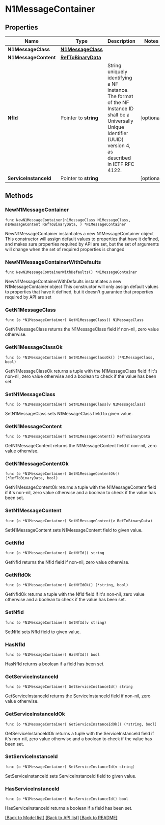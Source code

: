 # N1MessageContainer

## Properties

Name | Type | Description | Notes
------------ | ------------- | ------------- | -------------
**N1MessageClass** | [**N1MessageClass**](N1MessageClass.md) |  | 
**N1MessageContent** | [**RefToBinaryData**](RefToBinaryData.md) |  | 
**NfId** | Pointer to **string** | String uniquely identifying a NF instance. The format of the NF Instance ID shall be a  Universally Unique Identifier (UUID) version 4, as described in IETF RFC 4122.   | [optional] 
**ServiceInstanceId** | Pointer to **string** |  | [optional] 

## Methods

### NewN1MessageContainer

`func NewN1MessageContainer(n1MessageClass N1MessageClass, n1MessageContent RefToBinaryData, ) *N1MessageContainer`

NewN1MessageContainer instantiates a new N1MessageContainer object
This constructor will assign default values to properties that have it defined,
and makes sure properties required by API are set, but the set of arguments
will change when the set of required properties is changed

### NewN1MessageContainerWithDefaults

`func NewN1MessageContainerWithDefaults() *N1MessageContainer`

NewN1MessageContainerWithDefaults instantiates a new N1MessageContainer object
This constructor will only assign default values to properties that have it defined,
but it doesn't guarantee that properties required by API are set

### GetN1MessageClass

`func (o *N1MessageContainer) GetN1MessageClass() N1MessageClass`

GetN1MessageClass returns the N1MessageClass field if non-nil, zero value otherwise.

### GetN1MessageClassOk

`func (o *N1MessageContainer) GetN1MessageClassOk() (*N1MessageClass, bool)`

GetN1MessageClassOk returns a tuple with the N1MessageClass field if it's non-nil, zero value otherwise
and a boolean to check if the value has been set.

### SetN1MessageClass

`func (o *N1MessageContainer) SetN1MessageClass(v N1MessageClass)`

SetN1MessageClass sets N1MessageClass field to given value.


### GetN1MessageContent

`func (o *N1MessageContainer) GetN1MessageContent() RefToBinaryData`

GetN1MessageContent returns the N1MessageContent field if non-nil, zero value otherwise.

### GetN1MessageContentOk

`func (o *N1MessageContainer) GetN1MessageContentOk() (*RefToBinaryData, bool)`

GetN1MessageContentOk returns a tuple with the N1MessageContent field if it's non-nil, zero value otherwise
and a boolean to check if the value has been set.

### SetN1MessageContent

`func (o *N1MessageContainer) SetN1MessageContent(v RefToBinaryData)`

SetN1MessageContent sets N1MessageContent field to given value.


### GetNfId

`func (o *N1MessageContainer) GetNfId() string`

GetNfId returns the NfId field if non-nil, zero value otherwise.

### GetNfIdOk

`func (o *N1MessageContainer) GetNfIdOk() (*string, bool)`

GetNfIdOk returns a tuple with the NfId field if it's non-nil, zero value otherwise
and a boolean to check if the value has been set.

### SetNfId

`func (o *N1MessageContainer) SetNfId(v string)`

SetNfId sets NfId field to given value.

### HasNfId

`func (o *N1MessageContainer) HasNfId() bool`

HasNfId returns a boolean if a field has been set.

### GetServiceInstanceId

`func (o *N1MessageContainer) GetServiceInstanceId() string`

GetServiceInstanceId returns the ServiceInstanceId field if non-nil, zero value otherwise.

### GetServiceInstanceIdOk

`func (o *N1MessageContainer) GetServiceInstanceIdOk() (*string, bool)`

GetServiceInstanceIdOk returns a tuple with the ServiceInstanceId field if it's non-nil, zero value otherwise
and a boolean to check if the value has been set.

### SetServiceInstanceId

`func (o *N1MessageContainer) SetServiceInstanceId(v string)`

SetServiceInstanceId sets ServiceInstanceId field to given value.

### HasServiceInstanceId

`func (o *N1MessageContainer) HasServiceInstanceId() bool`

HasServiceInstanceId returns a boolean if a field has been set.


[[Back to Model list]](../README.md#documentation-for-models) [[Back to API list]](../README.md#documentation-for-api-endpoints) [[Back to README]](../README.md)


